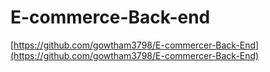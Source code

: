 # E-commerce-Back-end

[https://github.com/gowtham3798/E-commercer-Back-End](https://github.com/gowtham3798/E-commercer-Back-End)


